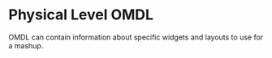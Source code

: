 # Physical Level OMDL #

OMDL can contain information about specific widgets and layouts to use for a mashup.